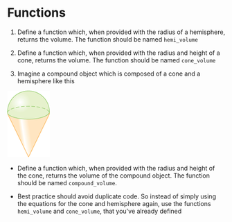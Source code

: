 # Functions

1. Define a function which, when provided with the radius of a hemisphere, returns the volume. The function should be named `hemi_volume`
&nbsp;

2. Define a function which, when provided with the radius and height of a cone, returns the volume. The function should be named `cone_volume`
&nbsp;

3. Imagine a compound object which is composed of a cone and a hemisphere like this

![](./compound_object.png)


- Define a function which, when provided with the radius and height of the cone, returns the volume of the compound object. The function should be named `compound_volume`. 

- Best practice should avoid duplicate code. So instead of simply using the equations for the cone and hemisphere again, use the functions `hemi_volume` and `cone_volume`, that you've already defined


